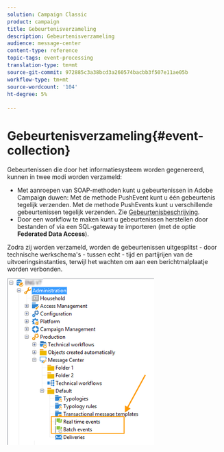 ```yaml
---
solution: Campaign Classic
product: campaign
title: Gebeurtenisverzameling
description: Gebeurtenisverzameling
audience: message-center
content-type: reference
topic-tags: event-processing
translation-type: tm+mt
source-git-commit: 972885c3a38bcd3a260574bacbb3f507e11ae05b
workflow-type: tm+mt
source-wordcount: '104'
ht-degree: 5%

---
```



# Gebeurtenisverzameling{#event-collection}

Gebeurtenissen die door het informatiesysteem worden gegenereerd, kunnen in twee modi worden verzameld:

* Met aanroepen van SOAP-methoden kunt u gebeurtenissen in Adobe Campaign duwen: Met de methode PushEvent kunt u één gebeurtenis tegelijk verzenden. Met de methode PushEvents kunt u verschillende gebeurtenissen tegelijk verzenden. Zie [Gebeurtenisbeschrijving](../../message-center/using/event-description.md).
* Door een workflow te maken kunt u gebeurtenissen herstellen door bestanden of via een SQL-gateway te importeren (met de optie **Federated Data Access**).

Zodra zij worden verzameld, worden de gebeurtenissen uitgesplitst - door technische werkschema&#39;s - tussen echt - tijd en partijrijen van de uitvoeringsinstanties, terwijl het wachten om aan een berichtmalplaatje worden verbonden.

![](assets/messagecenter_events_queues_001.png)
